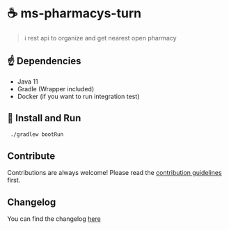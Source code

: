 # ☕️ ms-pharmacys-turn

> ℹ️ rest api to organize and get nearest open pharmacy

## ☝️ Dependencies

* Java 11
* Gradle (Wrapper included)
* Docker (if you want to run integration test)

## 🏁 Install and Run

```bash
 ./gradlew bootRun
```

## Contribute

Contributions are always welcome!
Please read the [contribution guidelines](CONTRIBUTING.md) first.

## Changelog
You can find the changelog [here](CHANGELOG.md)
